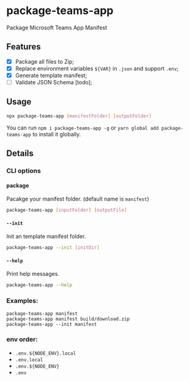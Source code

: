 # package-teams-app

Package Microsoft Teams App Manifest

## Features

- [x] Package all files to Zip;
- [x] Replace environment variables `${VAR}` in `.json` and support `.env`;
- [x] Generate template manifest;
- [ ] Validate JSON Schema [todo];

## Usage

```sh
npx package-teams-app [manifestFolder] [outputFolder]
```

You can run `npm i package-teams-app -g` or `yarn global add package-teams-app` to install it globally.

## Details

### CLI options

#### package

Pacakge your manifest folder. (default name is `manifest`)

```sh
package-teams-app [inputFolder] [outputFile]
```

#### `--init`

Init an template manifest folder.

```sh
package-teams-app --init [initDir]
```

#### `--help`

Print help messages.

```sh
package-teams-app --help
```

### Examples:

```
package-teams-app manifest
package-teams-app manifest build/download.zip
package-teams-app --init manifest
```

### env order:

- `.env.${NODE_ENV}.local`
- `.env.local`
- `.env.${NODE_ENV}`
- `.env`
